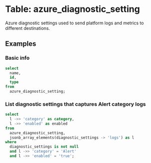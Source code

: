 # Table: azure_diagnostic_setting

Azure diagnostic settings used to send platform logs and metrics to different destinations.

## Examples

### Basic info

```sql
select
  name,
  id,
  type
from
  azure_diagnostic_setting;
```

### List diagnostic settings that captures Alert category logs

```sql
select
  l ->> 'category' as category,
  l ->> 'enabled' as enabled
from
  azure_diagnostic_setting,
  jsonb_array_elements(diagnostic_settings -> 'logs') as l
where
  diagnostic_settings is not null
  and l ->> 'category' = 'Alert'
  and l ->> 'enabled' = 'true';
```

